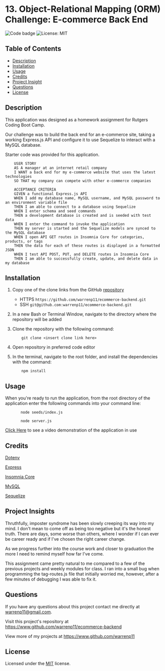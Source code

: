 # 13. Object-Relational Mapping (ORM) Challenge: E-commerce Back End

![Code badge](https://img.shields.io/github/languages/top/warrenp11/ecommerce-backend) 
![License: MIT](https://img.shields.io/badge/License-MIT-yellow.svg)

## Table of Contents
* [Description](#description)
* [Installation](#installation)
* [Usage](#usage)
* [Credits](#credits)
* [Project Insight](#project-insight)
* [Questions](#questions)
* [License](#license)

## Description
This application was designed as a homework assignment for Rutgers Coding Boot Camp.

Our challenge was to build the back end for an e-commerce site, taking a working Express.js API and configure it to use Sequelize to interact with a MySQL database.

Starter code was provided for this application.

        USER STORY
        AS A manager at an internet retail company
        I WANT a back end for my e-commerce website that uses the latest technologies
        SO THAT my company can compete with other e-commerce companies

        ACCEPTANCE CRITERIA
        GIVEN a functional Express.js API
        WHEN I add my database name, MySQL username, and MySQL password to an environment variable file
        THEN I am able to connect to a database using Sequelize
        WHEN I enter schema and seed commands
        THEN a development database is created and is seeded with test data
        WHEN I enter the command to invoke the application
        THEN my server is started and the Sequelize models are synced to the MySQL database
        WHEN I open API GET routes in Insomnia Core for categories, products, or tags
        THEN the data for each of these routes is displayed in a formatted JSON
        WHEN I test API POST, PUT, and DELETE routes in Insomnia Core
        THEN I am able to successfully create, update, and delete data in my database

## Installation
1. Copy one of the clone links from the GitHub [repository](https://www.github.com/warrenp11/ecommerce-backend)
    * HTTPS `https://github.com/warrenp11/ecommerce-backend.git`
    * SSH  `git@github.com:warrenp11/ecommerce-backend.git`

2. In a new Bash or Terminal Window, navigate to the directory where the repository will be added

3. Clone the repository with the following command:

           git clone <insert clone link here>

4. Open repository in preferred code editor

5. In the terminal, navigate to the root folder, and install the dependencies with the command:

           npm install

## Usage
When you're ready to run the application, from the root directory of the application enter the following commands into your command line:

           node seeds/index.js

           node server.js

[Click Here](https://watch.screencastify.com/v/7Yo5OrpUyvEe7jViHizN) to see a video demonstration of the application in use

## Credits
[Dotenv](https://www.npmjs.com/package/dotenv)

[Express](https://www.npmjs.com/package/express)

[Insomnia Core](https://insomnia.rest/)

[MySQL](https://www.npmjs.com/package/mysql2)

[Sequelize](https://www.npmjs.com/package/sequelize)

## Project Insights
Thruthfully, imposter syndrome has been slowly creeping its way into my mind. I don't mean to come off as being too negative but it's the honest truth. There are days, some worse than others, where I wonder if I can ever be career ready and if I've chosen the right career change.

As we progress further into the course work and closer to graduation the more I need to remind myself how far I've come. 

This assignment came pretty natural to me compared to a few of the previous projects and weekly modules for class. I ran into a small bug when programming the tag-routes.js file that initially worried me, however, after a few minutes of debugging I was able to fix it.

## Questions
If you have any questions about this project contact me directly at warrenp11@gmail.com. 
  
Visit this project's repository at https://www.github.com/warrenp11/ecommerce-backend

View more of my projects at https://www.github.com/warrenp11

## License
Licensed under the [MIT](./LICENSE.txt/) license.